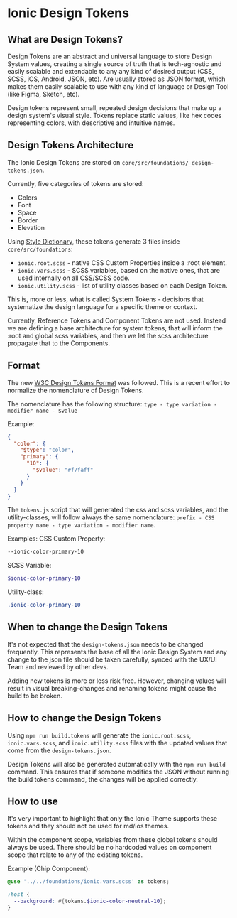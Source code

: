 # Ionic Design Tokens

## What are Design Tokens?

Design Tokens are an abstract and universal language to store Design System values, creating a single source of truth that is tech-agnostic and easily scalable and extendable to any any kind of desired output (CSS, SCSS, iOS, Android, JSON, etc). Are usually stored as JSON format, which makes them easily scalable to use with any kind of language or Design Tool (like Figma, Sketch, etc).

Design tokens represent small, repeated design decisions that make up a design system's visual style. Tokens replace static values, like hex codes representing colors, with descriptive and intuitive names.

## Design Tokens Architecture

The Ionic Design Tokens are stored on `core/src/foundations/_design-tokens.json`.

Currently, five categories of tokens are stored:

- Colors
- Font
- Space
- Border
- Elevation

Using [Style Dictionary](https://amzn.github.io/style-dictionary/), these tokens generate 3 files inside `core/src/foundations`:

- `ionic.root.scss` - native CSS Custom Properties inside a :root element.
- `ionic.vars.scss` - SCSS variables, based on the native ones, that are used internally on all CSS/SCSS code.
- `ionic.utility.scss` - list of utility classes based on each Design Token.

This is, more or less, what is called System Tokens - decisions that systematize the design language for a specific theme or context.

Currently, Reference Tokens and Component Tokens are not used. Instead we are defining a base architecture for system tokens, that will inform the :root and global scss variables, and then we let the scss architecture propagate that to the Components.

## Format

The new [W3C Design Tokens Format](https://design-tokens.github.io/community-group/format/) was followed. This is a recent effort to normalize the nomenclature of Design Tokens.

The nomenclature has the following structure: `type - type variation - modifier name - $value`

Example:

```json
{
  "color": {
    "$type": "color",
    "primary": {
      "10": {
        "$value": "#f7faff"
      }
    }
  }
}
```

The `tokens.js` script that will generated the css and scss variables, and the utility-classes, will follow always the same nomenclature: `prefix - CSS property name - type variation - modifier name`.

Examples:
CSS Custom Property:

```css
--ionic-color-primary-10
```

SCSS Variable:

```scss
$ionic-color-primary-10
```

Utility-class:

```css
.ionic-color-primary-10
```

## When to change the Design Tokens

It's not expected that the `design-tokens.json` needs to be changed frequently. This represents the base of all the Ionic Design System and any change to the json file should be taken carefully, synced with the UX/UI Team and reviewed by other devs.

Adding new tokens is more or less risk free. However, changing values will result in visual breaking-changes and renaming tokens might cause the build to be broken.

## How to change the Design Tokens

Using `npm run build.tokens` will generate the `ionic.root.scss`, `ionic.vars.scss`, and `ionic.utility.scss` files with the updated values that come from the `design-tokens.json`.

Design Tokens will also be generated automatically with the `npm run build` command. This ensures that if someone modifies the JSON without running the build tokens command, the changes will be applied correctly.

## How to use

It's very important to highlight that only the Ionic Theme supports these tokens and they should not be used for md/ios themes.

Within the component scope, variables from these global tokens should always be used. There should be no hardcoded values on component scope that relate to any of the existing tokens.

Example (Chip Component):

```scss
@use '../../foundations/ionic.vars.scss' as tokens;

:host {
  --background: #{tokens.$ionic-color-neutral-10};
}
```
